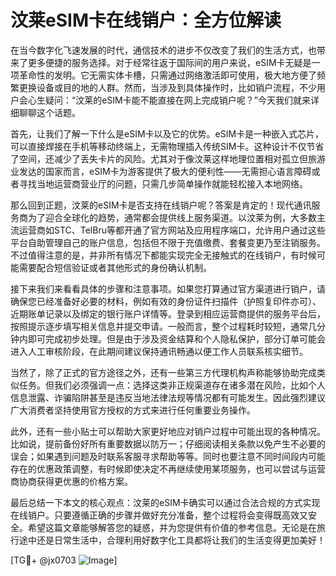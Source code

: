 # 汶莱eSIM卡在线销户：全方位解读

在当今数字化飞速发展的时代，通信技术的进步不仅改变了我们的生活方式，也带来了更多便捷的服务选择。对于经常往返于国际间的用户来说，eSIM卡无疑是一项革命性的发明。它无需实体卡槽，只需通过网络激活即可使用，极大地方便了频繁更换设备或目的地的人群。然而，当涉及到具体操作时，比如销户流程，不少用户会心生疑问：“汶莱的eSIM卡能不能直接在网上完成销户呢？”今天我们就来详细聊聊这个话题。

首先，让我们了解一下什么是eSIM卡以及它的优势。eSIM卡是一种嵌入式芯片，可以直接焊接在手机等移动终端上，无需物理插入传统SIM卡。这种设计不仅节省了空间，还减少了丢失卡片的风险。尤其对于像汶莱这样地理位置相对孤立但旅游业发达的国家而言，eSIM卡为游客提供了极大的便利性——无需担心语言障碍或者寻找当地运营商营业厅的问题，只需几步简单操作就能轻松接入本地网络。

那么回到正题，汶莱的eSIM卡是否支持在线销户呢？答案是肯定的！现代通讯服务商为了迎合全球化的趋势，通常都会提供线上服务渠道。以汶莱为例，大多数主流运营商如STC、TelBru等都开通了官方网站及应用程序端口，允许用户通过这些平台自助管理自己的账户信息，包括但不限于充值缴费、套餐变更乃至注销服务。不过值得注意的是，并非所有情况下都能实现完全无接触式的在线销户，有时候可能需要配合短信验证或者其他形式的身份确认机制。

接下来我们来看看具体的步骤和注意事项。如果您打算通过官方渠道进行销户，请确保您已经准备好必要的材料，例如有效的身份证件扫描件（护照复印件亦可）、近期账单记录以及绑定的银行账户详情等。登录到相应运营商提供的服务平台后，按照提示逐步填写相关信息并提交申请。一般而言，整个过程耗时较短，通常几分钟内即可完成初步处理。但是由于涉及资金结算和个人隐私保护，部分订单可能会进入人工审核阶段，在此期间建议保持通讯畅通以便工作人员联系核实细节。

当然了，除了正式的官方途径之外，还有一些第三方代理机构声称能够协助完成类似任务。但我们必须强调一点：选择这类非正规渠道存在诸多潜在风险，比如个人信息泄露、诈骗陷阱甚至是违反当地法律法规等情况都有可能发生。因此强烈建议广大消费者坚持使用官方授权的方式来进行任何重要业务操作。

此外，还有一些小贴士可以帮助大家更好地应对销户过程中可能出现的各种情况。比如说，提前备份好所有重要数据以防万一；仔细阅读相关条款以免产生不必要的误会；如果遇到问题及时联系客服寻求帮助等等。同时也要注意不同时间段内可能存在的优惠政策调整，有时候即使决定不再继续使用某项服务，也可以尝试与运营商协商获得更优惠的价格方案。

最后总结一下本文的核心观点：汶莱的eSIM卡确实可以通过合法合规的方式实现在线销户。只要遵循正确的步骤并做好充分准备，整个过程将会变得既高效又安全。希望这篇文章能够解答您的疑惑，并为您提供有价值的参考信息。无论是在旅行途中还是日常生活中，合理利用好数字化工具都将让我们的生活变得更加美好！

[TG💪+ @jx0703 ![Image](https://github.com/user-attachments/assets/dbca1d08-cadb-493c-b0ec-ad6f7a83f270)]